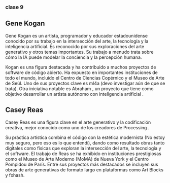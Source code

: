 ### clase 9

## Gene Kogan

Gene Kogan es un artista, programador y educador estadounidense conocido por su trabajo en la intersección del arte, la tecnología y la inteligencia artificial. Es reconocido por sus exploraciones del arte generativo y otros temas importantes. Su trabajo a menudo trata sobre cómo la IA puede modelar la conciencia y la percepción humana.

Kogan es una figura destacada y ha contribuido a muchos proyectos de software de código abierto. Ha expuesto en importantes instituciones de todo el mundo, incluido el Centro de Ciencias Copérnico y el Museo de Arte de Seúl. Uno de sus proyectos clave es ml4a (devo investigar aún de que se trata). Otra iniciativa notable es Abraham , un proyecto que tiene como objetivo desarrollar un artista autónomo con inteligencia artificial .

## Casey Reas

Casey Reas es una figura clave en el arte generativo y la codificación creativa, mejor conocido como uno de los creadores de Processing .

Su práctica artística combina el código con la estética modernista (No estoy muy seguro, pero eso es lo que entendí), dando como resultado obras tanto digitales como físicas que exploran la intersección del arte, la tecnología y el software. El trabajo de Reas se ha exhibido en instituciones prestigiosas como el Museo de Arte Moderno (MoMA) de Nueva York y el Centro Pompidou de París. Entre sus proyectos más destacados se incluyen sus obras de arte generativas de formato largo en plataformas como Art Blocks y fxhash.
